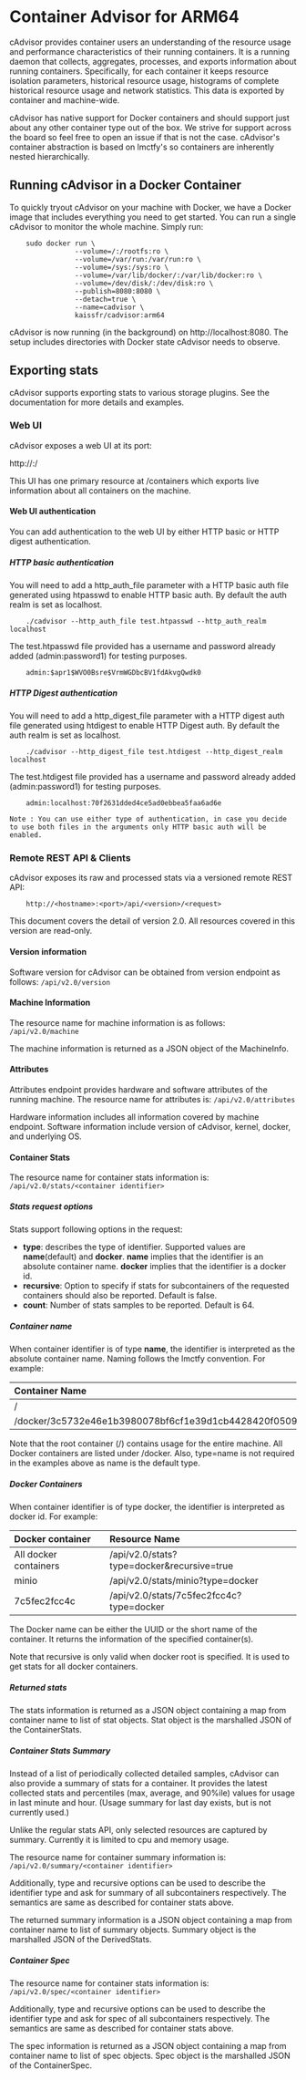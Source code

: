 # Container Advisor for ARM64

cAdvisor provides container users an understanding of the resource usage and performance characteristics of their running containers. It is a running daemon that collects, aggregates, processes, and exports information about running containers. Specifically, for each container it keeps resource isolation parameters, historical resource usage, histograms of complete historical resource usage and network statistics. This data is exported by container and machine-wide.

cAdvisor has native support for Docker containers and should support just about any other container type out of the box. We strive for support across the board so feel free to open an issue if that is not the case. cAdvisor's container abstraction is based on lmctfy's so containers are inherently nested hierarchically.

## Running cAdvisor in a Docker Container

To quickly tryout cAdvisor on your machine with Docker, we have a Docker image that includes everything you need to get started. You can run a single cAdvisor to monitor the whole machine. Simply run:
```
    sudo docker run \
                --volume=/:/rootfs:ro \
                --volume=/var/run:/var/run:ro \
                --volume=/sys:/sys:ro \
                --volume=/var/lib/docker/:/var/lib/docker:ro \
                --volume=/dev/disk/:/dev/disk:ro \
                --publish=8080:8080 \
                --detach=true \
                --name=cadvisor \
                kaissfr/cadvisor:arm64
```

cAdvisor is now running (in the background) on http://localhost:8080. The setup includes directories with Docker state cAdvisor needs to observe.

## Exporting stats

cAdvisor supports exporting stats to various storage plugins. See the documentation for more details and examples.

### Web UI

cAdvisor exposes a web UI at its port:

http://<hostname>:<port>/

This UI has one primary resource at /containers which exports live information about all containers on the machine.

#### Web UI authentication

You can add authentication to the web UI by either HTTP basic or HTTP digest authentication.

##### HTTP basic authentication

You will need to add a http_auth_file parameter with a HTTP basic auth file generated using htpasswd to enable HTTP basic auth. By default the auth realm is set as localhost.

```
    ./cadvisor --http_auth_file test.htpasswd --http_auth_realm localhost
```

The test.htpasswd file provided has a username and password already added (admin:password1) for testing purposes.

```
    admin:$apr1$WVO0Bsre$VrmWGDbcBV1fdAkvgQwdk0
```

##### HTTP Digest authentication

You will need to add a http_digest_file parameter with a HTTP digest auth file generated using htdigest to enable HTTP Digest auth. By default the auth realm is set as localhost.

```
    ./cadvisor --http_digest_file test.htdigest --http_digest_realm localhost
```

The test.htdigest file provided has a username and password already added (admin:password1) for testing purposes.
```
    admin:localhost:70f2631dded4ce5ad0ebbea5faa6ad6e
```
    Note : You can use either type of authentication, in case you decide to use both files in the arguments only HTTP basic auth will be enabled.

### Remote REST API & Clients

cAdvisor exposes its raw and processed stats via a versioned remote REST API:
```
    http://<hostname>:<port>/api/<version>/<request>
```

This document covers the detail of version 2.0. All resources covered in this version are read-only.


#### Version information

Software version for cAdvisor can be obtained from version endpoint as follows: ``` /api/v2.0/version ```

#### Machine Information

The resource name for machine information is as follows: ```/api/v2.0/machine ```

The machine information is returned as a JSON object of the MachineInfo.

#### Attributes

Attributes endpoint provides hardware and software attributes of the running machine. The resource name for attributes is: ```/api/v2.0/attributes ```

Hardware information includes all information covered by machine endpoint. Software information include version of cAdvisor, kernel, docker, and underlying OS.

#### Container Stats

The resource name for container stats information is: ```/api/v2.0/stats/<container identifier>```

##### Stats request options

Stats support following options in the request:

- **type**: describes the type of identifier. Supported values are **name**(default) and **docker**. **name** implies that the identifier is an absolute container name. **docker** implies that the identifier is a docker id.
- **recursive**: Option to specify if stats for subcontainers of the requested containers should also be reported. Default is false.
- **count**: Number of stats samples to be reported. Default is 64.

##### Container name

When container identifier is of type **name**, the identifier is interpreted as the absolute container name. Naming follows the lmctfy convention. For example:

| Container Name | Resource Name |
| :-------------- | :------------- |
| /     	     | /api/v1.3/containers/ |
| /docker/3c5732e46e1b3980078bf6cf1e39d1cb4428420f050931a8ef87c088a0fbf5e1 | /api/v1.3/containers/docker/3c5732e46e1b3980078bf6cf1e39d1cb4428420f050931a8ef87c088a0fbf5e1 |

Note that the root container (/) contains usage for the entire machine. All Docker containers are listed under /docker. Also, type=name is not required in the examples above as name is the default type.

##### Docker Containers

When container identifier is of type docker, the identifier is interpreted as docker id. For example:

| Docker container | Resource Name |
| :--------------- | :------------ |
| All docker containers | /api/v2.0/stats?type=docker&recursive=true |
| minio | /api/v2.0/stats/minio?type=docker |
| 7c5fec2fcc4c | /api/v2.0/stats/7c5fec2fcc4c?type=docker |

The Docker name can be either the UUID or the short name of the container. It returns the information of the specified container(s).

Note that recursive is only valid when docker root is specified. It is used to get stats for all docker containers.

##### Returned stats

The stats information is returned as a JSON object containing a map from container name to list of stat objects. Stat object is the marshalled JSON of the ContainerStats.

##### Container Stats Summary

Instead of a list of periodically collected detailed samples, cAdvisor can also provide a summary of stats for a container. It provides the latest collected stats and percentiles (max, average, and 90%ile) values for usage in last minute and hour. (Usage summary for last day exists, but is not currently used.)

Unlike the regular stats API, only selected resources are captured by summary. Currently it is limited to cpu and memory usage.

The resource name for container summary information is: ```/api/v2.0/summary/<container identifier>```

Additionally, type and recursive options can be used to describe the identifier type and ask for summary of all subcontainers respectively. The semantics are same as described for container stats above.

The returned summary information is a JSON object containing a map from container name to list of summary objects. Summary object is the marshalled JSON of the DerivedStats.

##### Container Spec

The resource name for container stats information is: ```/api/v2.0/spec/<container identifier>```

Additionally, type and recursive options can be used to describe the identifier type and ask for spec of all subcontainers respectively. The semantics are same as described for container stats above.

The spec information is returned as a JSON object containing a map from container name to list of spec objects. Spec object is the marshalled JSON of the ContainerSpec.